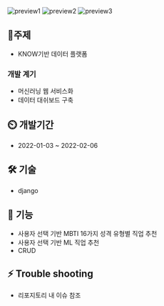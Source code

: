 ![preview1](https://user-images.githubusercontent.com/77667889/152974498-4d8e78a5-5298-4a41-bb3d-9acf2906c804.png)
![preview2](https://user-images.githubusercontent.com/77667889/152974503-b7fd1052-8a9f-4093-878a-3eebe59acb38.png)
![preview3](https://user-images.githubusercontent.com/77667889/152974776-f7630e39-6fb0-478f-86c6-7e7e584e4260.png)


## 🎈주제
- KNOW기반 데이터 플랫폼
### 개발 계기
- 머신러닝 웹 서비스화
- 데이터 대쉬보드 구축
## ⏲️ 개발기간
- 2022-01-03 ~ 2022-02-06
## 🛠 기술
- django
## 📌 기능
- 사용자 선택 기반 MBTI 16가지 성격 유형별 직업 추천
- 사용자 선택 기반 ML 직업 추천
- CRUD
## ⚡ Trouble shooting
- 리포지토리 내 이슈 참조
